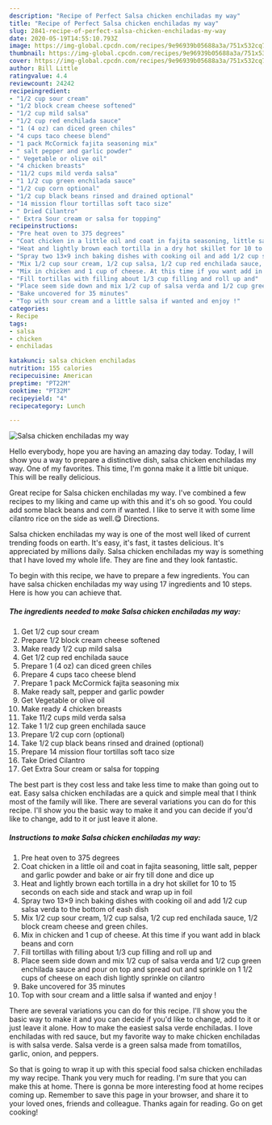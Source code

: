 ```yaml
---
description: "Recipe of Perfect Salsa chicken enchiladas my way"
title: "Recipe of Perfect Salsa chicken enchiladas my way"
slug: 2841-recipe-of-perfect-salsa-chicken-enchiladas-my-way
date: 2020-05-19T14:55:10.793Z
image: https://img-global.cpcdn.com/recipes/9e96939b05688a3a/751x532cq70/salsa-chicken-enchiladas-my-way-recipe-main-photo.jpg
thumbnail: https://img-global.cpcdn.com/recipes/9e96939b05688a3a/751x532cq70/salsa-chicken-enchiladas-my-way-recipe-main-photo.jpg
cover: https://img-global.cpcdn.com/recipes/9e96939b05688a3a/751x532cq70/salsa-chicken-enchiladas-my-way-recipe-main-photo.jpg
author: Bill Little
ratingvalue: 4.4
reviewcount: 24242
recipeingredient:
- "1/2 cup sour cream"
- "1/2 block cream cheese softened"
- "1/2 cup mild salsa"
- "1/2 cup red enchilada sauce"
- "1 (4 oz) can diced green chiles"
- "4 cups taco cheese blend"
- "1 pack McCormick fajita seasoning mix"
- " salt pepper and garlic powder"
- " Vegetable or olive oil"
- "4 chicken breasts"
- "11/2 cups mild verda salsa"
- "1 1/2 cup green enchilada sauce"
- "1/2 cup corn optional"
- "1/2 cup black beans rinsed and drained optional"
- "14 mission flour tortillas soft taco size"
- " Dried Cilantro"
- " Extra Sour cream or salsa for topping"
recipeinstructions:
- "Pre heat oven to 375 degrees"
- "Coat chicken in a little oil and coat in fajita seasoning, little salt, pepper and garlic powder and bake or air fry till done and dice up"
- "Heat and lightly brown each tortilla in a dry hot skillet for 10 to 15 seconds on each side and stack and wrap up in foil"
- "Spray two 13×9 inch baking dishes with cooking oil and add 1/2 cup salsa verda to the bottom of eash dish"
- "Mix 1/2 cup sour cream, 1/2 cup salsa, 1/2 cup red enchilada sauce, 1/2 block cream cheese and green chiles."
- "Mix in chicken and 1 cup of cheese. At this time if you want add in black beans and corn"
- "Fill tortillas with filling about 1/3 cup filling and roll up and"
- "Place seem side down and mix 1/2 cup of salsa verda and 1/2 cup green enchilada sauce and pour on top and spread out and sprinkle on 1 1/2 cups of cheese on each dish lightly sprinkle on cilantro"
- "Bake uncovered for 35 minutes"
- "Top with sour cream and a little salsa if wanted and enjoy !"
categories:
- Recipe
tags:
- salsa
- chicken
- enchiladas

katakunci: salsa chicken enchiladas 
nutrition: 155 calories
recipecuisine: American
preptime: "PT22M"
cooktime: "PT32M"
recipeyield: "4"
recipecategory: Lunch

---
```



![Salsa chicken enchiladas my way](https://img-global.cpcdn.com/recipes/9e96939b05688a3a/751x532cq70/salsa-chicken-enchiladas-my-way-recipe-main-photo.jpg)

Hello everybody, hope you are having an amazing day today. Today, I will show you a way to prepare a distinctive dish, salsa chicken enchiladas my way. One of my favorites. This time, I'm gonna make it a little bit unique. This will be really delicious.

Great recipe for Salsa chicken enchiladas my way. I&#39;ve combined a few recipes to my liking and came up with this and it&#39;s oh so good. You could add some black beans and corn if wanted. I like to serve it with some lime cilantro rice on the side as well.😋 Directions.

Salsa chicken enchiladas my way is one of the most well liked of current trending foods on earth. It's easy, it's fast, it tastes delicious. It's appreciated by millions daily. Salsa chicken enchiladas my way is something that I have loved my whole life. They are fine and they look fantastic.


To begin with this recipe, we have to prepare a few ingredients. You can have salsa chicken enchiladas my way using 17 ingredients and 10 steps. Here is how you can achieve that.

<!--inarticleads1-->

##### The ingredients needed to make Salsa chicken enchiladas my way:

1. Get 1/2 cup sour cream
1. Prepare 1/2 block cream cheese softened
1. Make ready 1/2 cup mild salsa
1. Get 1/2 cup red enchilada sauce
1. Prepare 1 (4 oz) can diced green chiles
1. Prepare 4 cups taco cheese blend
1. Prepare 1 pack McCormick fajita seasoning mix
1. Make ready  salt, pepper and garlic powder
1. Get  Vegetable or olive oil
1. Make ready 4 chicken breasts
1. Take 11/2 cups mild verda salsa
1. Take 1 1/2 cup green enchilada sauce
1. Prepare 1/2 cup corn (optional)
1. Take 1/2 cup black beans rinsed and drained (optional)
1. Prepare 14 mission flour tortillas soft taco size
1. Take  Dried Cilantro
1. Get  Extra Sour cream or salsa for topping


The best part is they cost less and take less time to make than going out to eat. Easy salsa chicken enchiladas are a quick and simple meal that I think most of the family will like. There are several variations you can do for this recipe. I&#39;ll show you the basic way to make it and you can decide if you&#39;d like to change, add to it or just leave it alone. 

<!--inarticleads2-->

##### Instructions to make Salsa chicken enchiladas my way:

1. Pre heat oven to 375 degrees
1. Coat chicken in a little oil and coat in fajita seasoning, little salt, pepper and garlic powder and bake or air fry till done and dice up
1. Heat and lightly brown each tortilla in a dry hot skillet for 10 to 15 seconds on each side and stack and wrap up in foil
1. Spray two 13×9 inch baking dishes with cooking oil and add 1/2 cup salsa verda to the bottom of eash dish
1. Mix 1/2 cup sour cream, 1/2 cup salsa, 1/2 cup red enchilada sauce, 1/2 block cream cheese and green chiles.
1. Mix in chicken and 1 cup of cheese. At this time if you want add in black beans and corn
1. Fill tortillas with filling about 1/3 cup filling and roll up and
1. Place seem side down and mix 1/2 cup of salsa verda and 1/2 cup green enchilada sauce and pour on top and spread out and sprinkle on 1 1/2 cups of cheese on each dish lightly sprinkle on cilantro
1. Bake uncovered for 35 minutes
1. Top with sour cream and a little salsa if wanted and enjoy !


There are several variations you can do for this recipe. I&#39;ll show you the basic way to make it and you can decide if you&#39;d like to change, add to it or just leave it alone. How to make the easiest salsa verde enchiladas. I love enchiladas with red sauce, but my favorite way to make chicken enchiladas is with salsa verde. Salsa verde is a green salsa made from tomatillos, garlic, onion, and peppers. 

So that is going to wrap it up with this special food salsa chicken enchiladas my way recipe. Thank you very much for reading. I'm sure that you can make this at home. There is gonna be more interesting food at home recipes coming up. Remember to save this page in your browser, and share it to your loved ones, friends and colleague. Thanks again for reading. Go on get cooking!
